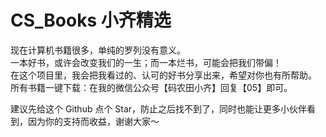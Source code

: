# CS_Books 小齐精选

现在计算机书籍很多，单纯的罗列没有意义。  
一本好书，或许会改变我们的一生；而一本烂书，可能会把我们带偏！  
在这个项目里，我会把我看过的、认可的好书分享出来，希望对你也有所帮助。  
所有书籍一键下载：在我的微信公众号【码农田小齐】回复【05】即可。  

建议先给这个 Github 点个 Star，防止之后找不到了，同时也能让更多小伙伴看到，因为你的支持而收益，谢谢大家～  


